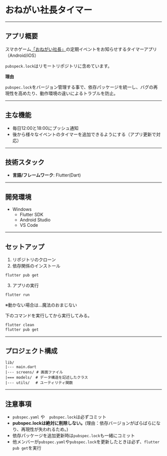 # おねがい社長タイマー

---

## アプリ概要

スマホゲーム[「おねがい社長」](https://www.onegaishacho.jp/)の定期イベントをお知らせするタイマーアプリ（Android/iOS）

`pubspeck.lock`はリモートリポジトリに含めています。

**理由**

`pubspec.lock`をバージョン管理する事で、依存パッケージを統一し、バグの再現性を高めたり、動作環境の違いによるトラブルを防止。

---

## 主な機能
- 毎日12:00と18:00にプッシュ通知
- 後から様々なイベントのタイマーを追加できるようにする（アプリ更新で対応）

---

## 技術スタック

- **言語/フレームワーク**: Flutter(Dart)

---

## 開発環境
- Windows 
  - Flutter SDK
  - Android Studio
  - VS Code

---

## セットアップ
1. リポジトリのクローン
2. 依存関係のインストール
```bash
flutter pub get
```
3. アプリの実行
```bash
flutter run
```
※動かない場合は…魔法のおまじない

下のコマンドを実行してから実行してみる。

```bash
flutter clean
flutter pub get
```

---

## プロジェクト構成
```
lib/
|--- main.dart
|--- screens/ # 画面ファイル
|=== models/　# データ構造を記述したクラス
|--- utils/　 # ユーティリティ関数
```

---

## 注意事項

- `pubspec.yaml` や　`pubspec.lock`は必ずコミット
- **pubspec.lockは絶対に削除しない。**(理由：依存バージョンがばらばらになり、再現性が失われるため。)
- 依存パッケージを追加更新時は`pubspec.lock`も一緒にコミット
- 他メンバーが`pubspec.yaml`や`pubspec.lock`を更新したときは必ず、`flutter pub get`を実行